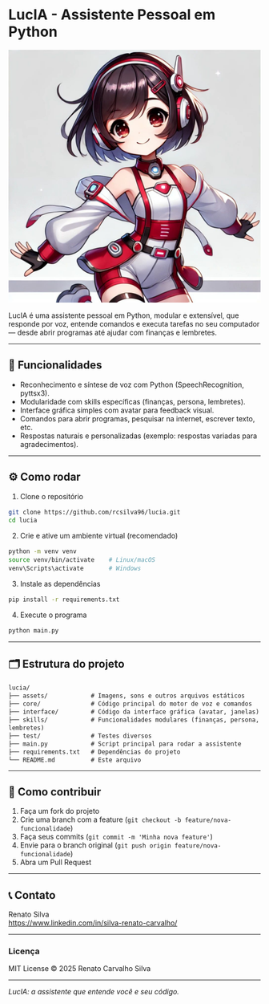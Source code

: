 # LucIA - Assistente Pessoal em Python

![LucIA](assets/image/lucia.jpg)

LucIA é uma assistente pessoal em Python, modular e extensível, que responde por voz, entende comandos e executa tarefas no seu computador — desde abrir programas até ajudar com finanças e lembretes.

---

## 🚀 Funcionalidades

- Reconhecimento e síntese de voz com Python (SpeechRecognition, pyttsx3).  
- Modularidade com skills específicas (finanças, persona, lembretes).  
- Interface gráfica simples com avatar para feedback visual.  
- Comandos para abrir programas, pesquisar na internet, escrever texto, etc.  
- Respostas naturais e personalizadas (exemplo: respostas variadas para agradecimentos).  

---

## ⚙️ Como rodar

1. Clone o repositório  
```bash
git clone https://github.com/rcsilva96/lucia.git
cd lucia
```

2. Crie e ative um ambiente virtual (recomendado)  
```bash
python -m venv venv
source venv/bin/activate    # Linux/macOS
venv\Scripts\activate       # Windows
```

3. Instale as dependências  
```bash
pip install -r requirements.txt
```

4. Execute o programa  
```bash
python main.py
```

---

## 🗂 Estrutura do projeto

```
lucia/
├── assets/            # Imagens, sons e outros arquivos estáticos
├── core/              # Código principal do motor de voz e comandos
├── interface/         # Código da interface gráfica (avatar, janelas)
├── skills/            # Funcionalidades modulares (finanças, persona, lembretes)
├── test/              # Testes diversos
├── main.py            # Script principal para rodar a assistente
├── requirements.txt   # Dependências do projeto
└── README.md          # Este arquivo
```

---

## 🤝 Como contribuir

1. Faça um fork do projeto  
2. Crie uma branch com a feature (`git checkout -b feature/nova-funcionalidade`)  
3. Faça seus commits (`git commit -m 'Minha nova feature'`)  
4. Envie para o branch original (`git push origin feature/nova-funcionalidade`)  
5. Abra um Pull Request  

---

## 📞 Contato

Renato Silva  
https://www.linkedin.com/in/silva-renato-carvalho/

---

### Licença

MIT License © 2025 Renato Carvalho Silva

---

*LucIA: a assistente que entende você e seu código.*
